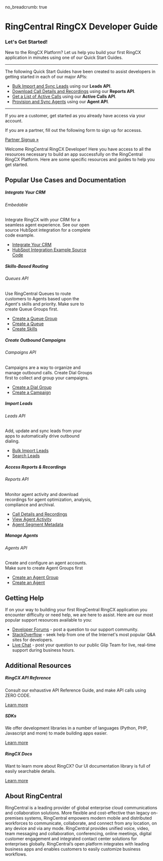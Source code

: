 no_breadcrumb: true
# RingCentral RingCX Developer Guide

<div class="jumbotron pt-1">
  <h3 class="display-5">Let's Get Started!</h3>
  <p class="lead">New to the RingCX Platform? Let us help you build your first RingCX application in minutes using one of our Quick Start Guides.</p>
  <hr class="my-4">
  <p>The following Quick Start Guides have been created to assist developers in getting started in each of our major APIs:</p>
  <ul>
    <li><a href="./dialing/leads/bulk-import/">Bulk Import and Sync Leads</a> using our <strong>Leads API</strong>.</li>
    <li><a href="./analytics/reports/global-call-type-detail-report">Download Call Details and Recordings</a> using our <strong>Reports API</strong>.</li>
    <li><a href="./dialing/active-calls/">Get a List of Active Calls</a> using our <strong>Active Calls API</strong>.</li>
    <li><a href="./users/agents/">Provision and Sync Agents</a> using our <strong>Agent API</strong>.</li>
  </ul>
  <!--<p>Not a programmer? <a href="./basics/explorer/">Try out the API with no programming</a>.</p>-->
  <hr class="my-4">
  <p>If you are a customer, get started as you already have access via your account.</p>

  <p>If you are a partner, fill out the following form to sign up for accesss.</p>

  <p><a class="btn btn-primary" href="https://docs.google.com/forms/d/1f4fxmM2maXyXtKbhDWd5ZQDAdYOzcEQUVytU96bUa-c">Partner Signup &raquo;</a></p>
</div>

Welcome RingCentral RingCX Developer! Here you have access to all the resources necessary to build an app successfully on the RingCentral RingCX Platform. Here are some specific resources and guides to help you get started.

## Popular Use Cases and Documentation

<div class="card-deck">

  <div class="card" style="width: 18rem;">
    <div class="card-body pt-0 pb-0">
      <h5 class="card-title">Integrate Your CRM</h5>
      <h6 class="card-subtitle mb-2 text-muted">Embedable</h6>
      <p class="card-text">Integrate RingCX with your CRM for a seamless agent experience. See our open source HubSpot integration for a complete code example.</p>
      <ul class="pl-0 ml-4">
      <li><a href="./embeddable/" class="card-link">Integrate Your CRM</a></li>
      <li><a href="https://github.com/ringcentral/hubspot-embeddable-engage-phone" class="card-link">HubSpot Integration Example Source Code</a></li>
      </ul>
    </div>
  </div>

  <div class="card" style="width: 18rem;">
    <div class="card-body pt-0 pb-0">
      <h5 class="card-title">Skills-Based Routing</h5>
      <h6 class="card-subtitle mb-2 text-muted">Queues API</h6>
      <p class="card-text">Use RingCentral Queues to route customers to Agents based upon the Agent's skills and priority. Make sure to create Queue Groups first.</p>
      <ul class="pl-0 ml-4">
      <li><a href="./routing/queues/queue-groups/" class="card-link">Create a Queue Group</a></li>
      <li><a href="./routing/queues/queues/" class="card-link">Create a Queue</a></li>
      <li><a href="./routing/queues/group-skills/" class="card-link">Create Skills</a></li>
      </ul>
    </div>
  </div>

  <div class="card" style="width: 18rem;">
    <div class="card-body pt-0 pb-0">
      <h5 class="card-title">Create Outbound Campaigns</h5>
      <h6 class="card-subtitle mb-2 text-muted">Campaigns API</h6>
      <p class="card-text">Campaigns are a way to organize and manage outbound calls. Create Dial Groups first to collect and group your campaigns.</p>
      <ul class="pl-0 ml-4">
      <li><a href="./dialing/campaigns/dial-groups" class="card-link">Create a Dial Group</a></li>
      <li><a href="./dialing/campaigns/campaigns" class="card-link">Create a Campaign</a></li>
      </ul>
    </div>
  </div>

</div>

<div class="card-deck">

  <div class="card" style="width: 18rem;">
    <div class="card-body pt-0 pb-0">
      <h5 class="card-title">Import Leads</h5>
      <h6 class="card-subtitle mb-2 text-muted">Leads API</h6>
      <p class="card-text">Add, update and sync leads from your apps to automatically drive outbound dialing.</p>
      <ul class="pl-0 ml-4">
      <li><a href="./dialing/leads/bulk-import/" class="card-link">Bulk Import Leads</a></li>
      <li><a href="./dialing/leads/search/" class="card-link">Search Leads</a></li>
      </ul>
    </div>
  </div>

  <div class="card" style="width: 18rem;">
    <div class="card-body pt-0 pb-0">
      <h5 class="card-title">Access Reports & Recordings</h5>
      <h6 class="card-subtitle mb-2 text-muted">Reports API</h6>
      <p class="card-text">Monitor agent activity and download recordings for agent optimization, analysis, compliance and archival.</p>
      <ul class="pl-0 ml-4">
      <li><a href="./analytics/reports/global-call-type-detail-report/" class="card-link">Call Details and Recordings</a></li>
      <li><a href="./analytics/reports/agent-session-report/" class="card-link">View Agent Activity</a></li>
      <li><a href="./analytics/reports/agent-segment-metadata-report/" class="card-link">Agent Segment Metadata</a></li>
      </ul>
    </div>
  </div>

  <div class="card" style="width: 18rem;">
    <div class="card-body pt-0 pb-0">
      <h5 class="card-title">Manage Agents</h5>
      <h6 class="card-subtitle mb-2 text-muted">Agents API</h6>
      <p class="card-text">Create and configure an agent accounts. Make sure to create Agent Groups first</p>
      <ul class="pl-0 ml-4">
      <li><a href="./users/agents/agent-groups/" class="card-link">Create an Agent Group</a></li>
      <li><a href="./users/agents/agents/" class="card-link">Create an Agent</a></li>
      </ul>
    </div>
  </div>





</div>

## Getting Help

If on your way to building your first RingCentral RingCX application you encounter difficulty or need help, we are here to assist. Here are our most popular support resources available to you:

* [Developer Forums](https://devcommunity.ringcentral.com/) - post a question to our support community.
* [StackOverflow](http://stackoverflow.com/questions/tagged/ringcentral) - seek help from one of the Internet's most popular Q&A sites for developers.
* [Live Chat](https://developer.ringcentral.com/community.html) - post your question to our public Glip Team for live, real-time support during business hours.

## Additional Resources

<div class="card-deck">
  <div class="card">
    <div class="card-body">
      <h5 class="h5 card-title">RingCX API Reference</h5>
      <p class="card-text">Consult our exhaustive API Reference Guide, and make API calls using ZERO CODE.</p>
      <a href="https://developers.ringcentral.com/engage/voice/api-reference" class="btn btn-primary">Learn more</a>
    </div>
  </div>
  <div class="card">
    <div class="card-body">
      <h5 class="h5 card-title">SDKs</h5>
      <p class="card-text">We offer development libraries in a number of languages (Python, PHP, Javascript and more) to made building apps easier.</p>
      <a href="./sdks" class="btn btn-primary">Learn more</a>
    </div>
  </div>
  <div class="card">
    <div class="card-body">
      <h5 class="h5 card-title">RingCX Docs</h5>
      <p class="card-text">Want to learn more about RingCX? Our UI documentation library is full of easily searchable details.</p>
      <a href="https://docs.ringcentral.com/engage/" class="btn btn-primary">Learn more</a>
    </div>
  </div>
</div>

## About RingCentral

RingCentral is a leading provider of global enterprise cloud communications and collaboration solutions. More flexible and cost-effective than legacy on-premises systems, RingCentral empowers modern mobile and distributed workforces to communicate, collaborate, and connect from any location, on any device and via any mode. RingCentral provides unified voice, video, team messaging and collaboration, conferencing, online meetings, digital customer engagement and integrated contact center solutions for enterprises globally. RingCentral’s open platform integrates with leading business apps and enables customers to easily customize business workflows.
